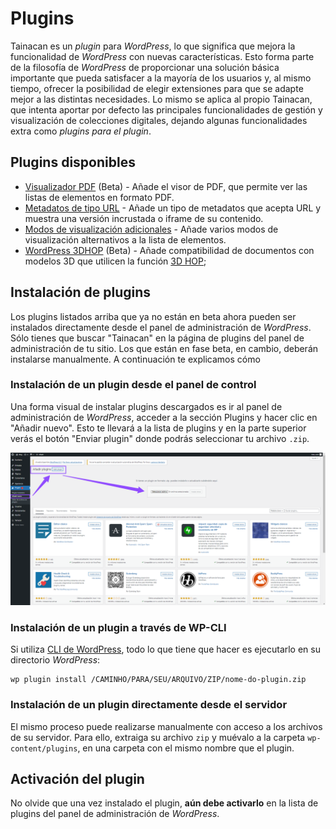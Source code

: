 # Plugins

Tainacan es un _plugin_ para _WordPress_, lo que significa que mejora la funcionalidad de _WordPress_ con nuevas características. Esto forma parte de la filosofía de _WordPress_ de proporcionar una solución básica importante que pueda satisfacer a la mayoría de los usuarios y, al mismo tiempo, ofrecer la posibilidad de elegir extensiones para que se adapte mejor a las distintas necesidades. Lo mismo se aplica al propio Tainacan, que intenta aportar por defecto las principales funcionalidades de gestión y visualización de colecciones digitales, dejando algunas funcionalidades extra como _plugins para el plugin_.

## Plugins disponibles

- [Visualizador PDF](/es-mx/plugin-pdf-exposer) (Beta) - Añade el visor de PDF, que permite ver las listas de elementos en formato PDF.
- [Metadatos de tipo URL](/es-mx/plugin-metadata-type-url) - Añade un tipo de metadatos que acepta URL y muestra una versión incrustada o iframe de su contenido.
- [Modos de visualización adicionales](/es-mx/plugin-extra-view-modes) - Añade varios modos de visualización alternativos a la lista de elementos.
- [WordPress 3DHOP](/es-mx/plugin-3d-hop) (Beta) - Añade compatibilidad de documentos con modelos 3D que utilicen la función [3D HOP](http://3dhop.net/);

## Instalación de plugins

Los plugins listados arriba que ya no están en beta ahora pueden ser instalados directamente desde el panel de administración de _WordPress_. Sólo tienes que buscar "Tainacan" en la página de plugins del panel de administración de tu sitio. Los que están en fase beta, en cambio, deberán instalarse manualmente. A continuación te explicamos cómo

### Instalación de un plugin desde el panel de control

Una forma visual de instalar plugins descargados es ir al panel de administración de _WordPress_, acceder a la sección Plugins y hacer clic en "Añadir nuevo". Esto te llevará a la lista de plugins y en la parte superior verás el botón "Enviar plugin" donde podrás seleccionar tu archivo `.zip`.

![Instalar un plugin desde el panel de WordPress](_assets/images/plugins_1.png)

### Instalación de un plugin a través de WP-CLI

Si utiliza [CLI de WordPress](https://wp-cli.org/#installing), todo lo que tiene que hacer es ejecutarlo en su directorio _WordPress_:

```
wp plugin install /CAMINHO/PARA/SEU/ARQUIVO/ZIP/nome-do-plugin.zip
```

### Instalación de un plugin directamente desde el servidor

El mismo proceso puede realizarse manualmente con acceso a los archivos de su servidor. Para ello, extraiga su archivo `zip` y muévalo a la carpeta `wp-content/plugins`, en una carpeta con el mismo nombre que el plugin.

## Activación del plugin

No olvide que una vez instalado el plugin, **aún debe activarlo** en la lista de plugins del panel de administración de _WordPress_.
